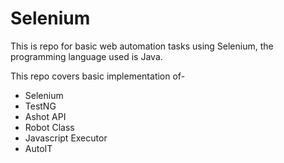 # Selenium

This is repo for basic web automation tasks using Selenium, the programming language used is Java.

This repo covers basic implementation of-
* Selenium
* TestNG
* Ashot API
* Robot Class
* Javascript Executor
* AutoIT
